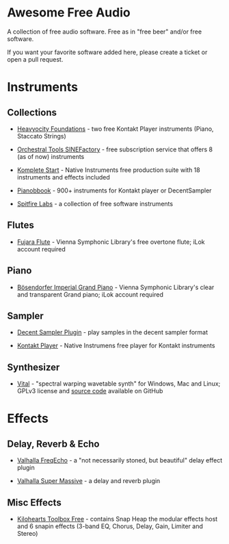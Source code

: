 # Awesome Free Audio

A collection of free audio software. Free as in "free beer" and/or free software.

If you want your favorite software added here, please create a ticket or open a pull request.


# Instruments

## Collections

* [Heavyocity Foundations](https://heavyocity.com/product-category/foundations/) - two free Kontakt Player instruments (Piano, Staccato Strings)

* [Orchestral Tools SINEFactory](https://www.orchestraltools.com/sinefactory) - free subscription service that offers 8 (as of now) instruments

* [Komplete Start](https://www.native-instruments.com/en/products/komplete/bundles/komplete-start/) - Native Instruments free production suite with 18 instruments and effects included

* [Pianobbook](https://www.pianobook.co.uk) - 900+ instruments for Kontakt player or DecentSampler

* [Spitfire Labs](https://labs.spitfireaudio.com/) - a collection of free software instruments



## Flutes

* [Fujara Flute](https://www.vsl.co.at/en/Free_Instruments/Fujara_Flute) - Vienna Symphonic Library's free overtone flute; iLok account required




## Piano

* [Bösendorfer Imperial Grand Piano](https://www.vsl.co.at/en/Free_Instruments/Soft_Imperial) - Vienna Symphonic Library's clear and transparent Grand piano; iLok account required




## Sampler

* [Decent Sampler Plugin](https://www.decentsamples.com/product/decent-sampler-plugin/) - play samples in the decent sampler format

* [Kontakt Player](https://www.native-instruments.com/en/products/komplete/samplers/kontakt-6-player/) - Native Instrumens free player for Kontakt instruments


## Synthesizer

* [Vital](https://vital.audio) - "spectral warping wavetable synth" for Windows, Mac and Linux; GPLv3 license and [source code](https://github.com/mtytel/vital) available on GitHub



# Effects

## Delay, Reverb & Echo

* [Valhalla FreqEcho](https://valhalladsp.com/shop/delay/valhalla-freq-echo/) - a "not necessarily stoned, but beautiful" delay effect plugin


* [Valhalla Super Massive](https://valhalladsp.com/shop/reverb/valhalla-supermassive/) - a delay and reverb plugin


## Misc Effects

* [Kilohearts Toolbox Free](https://kilohearts.com/products/kilohearts_toolbox#free) - contains Snap Heap the modular effects host and 6 snapin effects (3-band EQ, Chorus, Delay, Gain, Limiter and Stereo)


